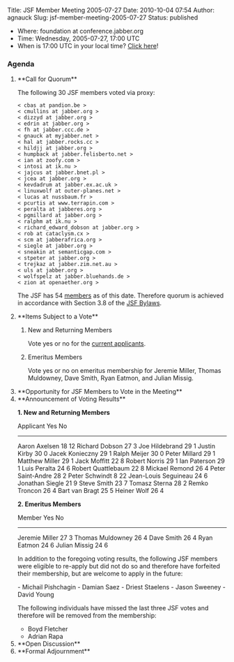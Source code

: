 Title: JSF Member Meeting 2005-07-27
Date: 2010-10-04 07:54
Author: agnauck
Slug: jsf-member-meeting-2005-07-27
Status: published

-   Where: foundation at conference.jabber.org
-   Time: Wednesday, 2005-07-27, 17:00 UTC
-   When is 17:00 UTC in your local time? [Click
    here](http://www.worldtimeserver.com/)!

### Agenda

<ol>
<li>
**Call for Quorum**

The following 30 JSF members voted via proxy:

    < cbas at pandion.be >
    < cmullins at jabber.org >
    < dizzyd at jabber.org >
    < edrin at jabber.org >
    < fh at jabber.ccc.de >
    < gnauck at myjabber.net >
    < hal at jabber.rocks.cc >
    < hildjj at jabber.org >
    < humpback at jabber.felisberto.net >
    < ian at zoofy.com >
    < intosi at ik.nu >
    < jajcus at jabber.bnet.pl >
    < jcea at jabber.org >
    < kevdadrum at jabber.ex.ac.uk >
    < linuxwolf at outer-planes.net >
    < lucas at nussbaum.fr >
    < pcurtis at www.terrapin.com >
    < peralta at jabberes.org >
    < pgmillard at jabber.org >
    < ralphm at ik.nu >
    < richard_edward_dobson at jabber.org >
    < rob at cataclysm.cx >
    < scm at jabberafrica.org >
    < siegle at jabber.org >
    < sneakin at semanticgap.com >
    < stpeter at jabber.org >
    < trejkaz at jabber.zim.net.au >
    < uls at jabber.org >
    < wolfspelz at jabber.bluehands.de >
    < zion at openaether.org >
        

The JSF has 54 [members](/members/memberlist.shtml) as of this date.
Therefore quorum is achieved in accordance with Section 3.8 of the [JSF
Bylaws](/jsf/bylaws.shtml).

</li>
<li>
**Items Subject to a Vote**

1.  New and Returning Members

    Vote yes or no for the [current
    applicants](http://wiki.jabber.org/index.php/Membership_Applications).

2.  Emeritus Members

    Vote yes or no on emeritus membership for Jeremie Miller, Thomas
    Muldowney, Dave Smith, Ryan Eatmon, and Julian Missig.

</li>
<li>
**Opportunity for JSF Members to Vote in the Meeting**

</li>
<li>
**Announcement of Voting Results**

**1. New and Returning Members**

  Applicant              Yes   No
  ---------------------- ----- ----
  Aaron Axelsen          18    12
  Richard Dobson         27    3
  Joe Hildebrand         29    1
  Justin Kirby           30    0
  Jacek Konieczny        29    1
  Ralph Meijer           30    0
  Peter Millard          29    1
  Matthew Miller         29    1
  Jack Moffitt           22    8
  Robert Norris          29    1
  Ian Paterson           29    1
  Luis Peralta           24    6
  Robert Quattlebaum     22    8
  Mickael Remond         26    4
  Peter Saint-Andre      28    2
  Peter Schwindt         8     22
  Jean-Louis Seguineau   24    6
  Jonathan Siegle        21    9
  Steve Smith            23    7
  Tomasz Sterna          28    2
  Remko Troncon          26    4
  Bart van Bragt         25    5
  Heiner Wolf            26    4

**2. Emeritus Members**

  Member             Yes   No
  ------------------ ----- ----
  Jeremie Miller     27    3
  Thomas Muldowney   26    4
  Dave Smith         26    4
  Ryan Eatmon        24    6
  Julian Missig      24    6

<p>
In addition to the foregoing voting results, the following JSF members
were eligible to re-apply but did not do so and therefore have forfeited
their membership, but are welcome to apply in the future:

</li>
-   Michail Pishchagin
-   Damian Saez
-   Driest Staelens
-   Jason Sweeney
-   David Young

The following individuals have missed the last three JSF votes and
therefore will be removed from the membership:

-   Boyd Fletcher
-   Adrian Rapa

</li>
<li>
**Open Discussion**

</li>
<li>
**Formal Adjournment**

</li>
</ol>

